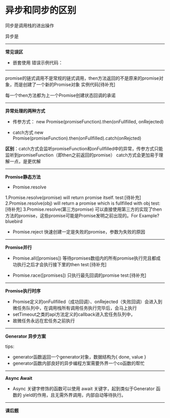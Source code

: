 # 异步和同步的区别
同步是调用栈的进出操作



异步是

-------
**常见误区**
- 嵌套使用
错误示例代码：

-----
promise的链式调用不是常规的链式调用，then方法返回的不是原来的promise对象，而是创建了一个新的Promise对象
实例代码[待补充]

每一个then方法都为上一个Promise创建状态回调的承诺

-----
**异常处理的两种方式**

- 传参方式：
new Promise(promiseFunction).then(onFullfilled, onRejected)

- catch方式
new Promise(promiseFunction).then(onFullfilled).catch(onRejcted)

**区别**：catch方式会监听promiseFunction和onFullfilled中的异常，传参方式只能监听到promiseFunction（即then之前返回的promise）
catch方式会更加易于理解一点，是更优解

------
**Promise静态方法**
- Promise.resolve

1.Promise.resolve(promise) will return promise itself.
test:[待补充]
2.Promise.resolve(obj) will return a promise which is fullfilled with obj
test:[待补充]
3.Promise.resolve(第三方promise) 可以直接使用第三方的实现了then方法的promise，这些promise可能是Promise发明之前出现的。For Example? bluebird

- Promise.reject
快速创建一定是失败的promise，参数为失败的原因

-------
**Promise并行**
- Promise.all([promises])
等待promises数组内的所有promise执行完且都成功执行之后才会执行接下里的then
test:[待补充]

- Promise.race([promises])
只执行最先回调的promise
test:[待补充]

-------
**Promise执行时序**
- Promise定义的onFullfilled（成功回调）、onRejected（失败回调）会进入到微任务队列中，在调用栈所有调用任务执行完毕后，会马上执行
- setTimeout之类的api方法定义的callback进入宏任务队列中，
- 故微任务永远在宏任务之前执行
-------
**Generator 异步方案**

tips:
- generator函数返回一个generator对象，数据结构为{ done, value }
- generator函数内部良好的异步编程方案需要外界一个co函数的帮忙
-----
**Async Await**
- Async 关键字修饰的函数可以使用 await 关键字，起到类似于Generator 函数的 yield的作用，且无需外界调用，内部自动等待执行。

------
**课后题**

